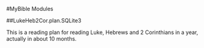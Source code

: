 #MyBible Modules

##LukeHeb2Cor.plan.SQLite3

  This is a reading plan for reading Luke, Hebrews and 2 Corinthians in a year, actually in about 10 months.
